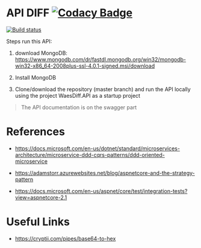 # API DIFF [![Codacy Badge](https://api.codacy.com/project/badge/Grade/583d26fc38824a479be665d5293e7c72)](https://www.codacy.com/app/mathiasdouglas/diff?utm_source=github.com&amp;utm_medium=referral&amp;utm_content=mathiasdouglas/diff&amp;utm_campaign=Badge_Grade)
[![Build status](https://ci.appveyor.com/api/projects/status/shjyapmtnf9jdykv?svg=true)](https://ci.appveyor.com/project/mathiasdouglas/diff)

Steps run this API:

1. download MongoDB: https://www.mongodb.com/dr/fastdl.mongodb.org/win32/mongodb-win32-x86_64-2008plus-ssl-4.0.1-signed.msi/download

2. Install MongoDB

3. Clone/download the repository (master branch) and run the API locally using the project WaesDiff.API as a startup project

> The API documentation is on the swagger part

# References
* https://docs.microsoft.com/en-us/dotnet/standard/microservices-architecture/microservice-ddd-cqrs-patterns/ddd-oriented-microservice

* https://adamstorr.azurewebsites.net/blog/aspnetcore-and-the-strategy-pattern

* https://docs.microsoft.com/en-us/aspnet/core/test/integration-tests?view=aspnetcore-2.1

# Useful Links
* https://cryptii.com/pipes/base64-to-hex
